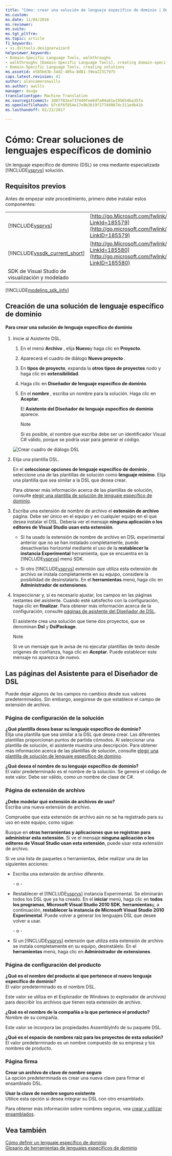 ```yaml
---
title: "Cómo: crear una solución de lenguaje específico de dominio | Documentos de Microsoft"
ms.custom: 
ms.date: 11/04/2016
ms.reviewer: 
ms.suite: 
ms.tgt_pltfrm: 
ms.topic: article
f1_keywords:
- vs.dsltools.designerwizard
helpviewer_keywords:
- Domain-Specific Language Tools, walkthroughs
- walkthroughs [Domain-Specific Language Tools], creating domain-specific language
- Domain-Specific Language Tools, creating solutions
ms.assetid: e585b63b-34d2-405a-8d81-39ea22317975
caps.latest.revision: 41
author: alancameronwills
ms.author: awills
manager: douge
translationtype: Machine Translation
ms.sourcegitcommit: 3d07f82ea737449fee6dfa04a61e195654ba35fa
ms.openlocfilehash: b7c6f6f854e17e9b3b19f277d49674c311edb41b
ms.lasthandoff: 02/22/2017

---
```

# <a name="how-to-create-a-domain-specific-language-solution"></a>Cómo: Crear soluciones de lenguajes específicos de dominio
Un lenguaje específico de dominio (DSL) se crea mediante especializada [!INCLUDE[vsprvs](../code-quality/includes/vsprvs_md.md)] solución.  
  
## <a name="prerequisites"></a>Requisitos previos  
 Antes de empezar este procedimiento, primero debe instalar estos componentes:  
  
|||  
|-|-|  
|[!INCLUDE[vsprvs](../code-quality/includes/vsprvs_md.md)]|[http://go.Microsoft.com/fwlink/?LinkId=185579](http://go.microsoft.com/fwlink/?LinkID=185579)|  
|[!INCLUDE[vssdk_current_short](../modeling/includes/vssdk_current_short_md.md)]|[http://go.Microsoft.com/fwlink/?LinkId=185580](http://go.microsoft.com/fwlink/?LinkID=185580)|  
|SDK de Visual Studio de visualización y modelado||  


[!INCLUDE[modeling_sdk_info](includes/modeling_sdk_info.md)]

  
## <a name="creating-a-domain-specific-language-solution"></a>Creación de una solución de lenguaje específico de dominio  
  
#### <a name="to-create-a-domain-specific-language-solution"></a>Para crear una solución de lenguaje específico de dominio  
  
1.  Inicie al Asistente DSL.  
  
    1.  En el menú **Archivo** , elija **Nuevo**y haga clic en **Proyecto**.  
  
    2.  Aparecerá el cuadro de diálogo **Nuevo proyecto** .  
  
    3.  En **tipos de proyecto**, expanda la **otros tipos de proyectos** nodo y haga clic en **extensibilidad**.  
  
    4.  Haga clic en **Diseñador de lenguaje específico de dominio**.  
  
    5.  En el **nombre** , escriba un nombre para la solución. Haga clic en **Aceptar**.  
  
         El **Asistente del Diseñador de lenguaje específico de dominio** aparece.  
  
        > [!NOTE]
        >  Si es posible, el nombre que escriba debe ser un identificador Visual C# válido, porque se podría usar para generar el código.  
  
     ![Crear cuadro de diálogo DSL](../modeling/media/create_dsldialog.png "Create_DSLDialog")  
  
2.  Elija una plantilla DSL.  
  
     En el **seleccionar opciones de lenguaje específico de dominio** , seleccione una de las plantillas de solución como **lenguaje mínimo**. Elija una plantilla que sea similar a la DSL que desea crear.  
  
     Para obtener más información acerca de las plantillas de solución, consulte [elegir una plantilla de solución de lenguaje específico de dominio](../modeling/choosing-a-domain-specific-language-solution-template.md).  
  
3.  Escriba una extensión de nombre de archivo el **extensión de archivo** página. Debe ser único en el equipo y en cualquier equipo en el que desea instalar el DSL. Debería ver el mensaje **ninguna aplicación o los editores de Visual Studio usan esta extensión**.  
  
    -   Si ha usado la extensión de nombre de archivo en DSL experimental anterior que no se han instalado completamente, puede desactivarlas horizontal mediante el uso de la **restablecer la instancia Experimental** herramienta, que se encuentra en la [!INCLUDE[vsprvs](../code-quality/includes/vsprvs_md.md)] menú SDK.  
  
    -   Si otro [!INCLUDE[vsprvs](../code-quality/includes/vsprvs_md.md)] extensión que utiliza esta extensión de archivo se instala completamente en su equipo, considere la posibilidad de desinstalarlo. En el **herramientas** menú, haga clic en **Administrador de extensiones**.  
  
4.  Inspeccionar y, si es necesario ajustar, los campos en las páginas restantes del asistente. Cuando esté satisfecho con la configuración, haga clic en **finalizar**. Para obtener más información acerca de la configuración, consulte [páginas de asistente del Diseñador de DSL](#settings).  
  
     El asistente crea una solución que tiene dos proyectos, que se denominan **Dsl** y **DslPackage**.  
  
    > [!NOTE]
    >  Si ve un mensaje que le avisa de no ejecutar plantillas de texto desde orígenes de confianza, haga clic en **Aceptar**. Puede establecer este mensaje no aparezca de nuevo.  
  
##  <a name="a-namesettingsa-the-dsl-designer-wizard-pages"></a><a name="settings"></a>Las páginas del Asistente para el Diseñador de DSL  
 Puede dejar algunos de los campos no cambios desde sus valores predeterminados. Sin embargo, asegúrese de que establece el campo de extensión de archivo.  
  
### <a name="solution-settings-page"></a>Página de configuración de la solución  
 **¿Qué plantilla desea basar su lenguaje específico de dominio?**  
 Elija una plantilla que sea similar a la DSL que desea crear. Las diferentes plantillas proporcionan puntos de partida cómodos. Al seleccionar una plantilla de solución, el asistente muestra una descripción. Para obtener más información acerca de las plantillas de solución, consulte [elegir una plantilla de solución de lenguaje específico de dominio](../modeling/choosing-a-domain-specific-language-solution-template.md).  
  
 **¿Qué desea el nombre de su lenguaje específico de dominio?**  
 El valor predeterminado es el nombre de la solución. Se genera el código de este valor. Debe ser válido, como un nombre de clase de C#.  
  
### <a name="file-extension-page"></a>Página de extensión de archivo  
 **¿Debe modelar qué extensión de archivos de uso?**  
 Escriba una nueva extensión de archivo.  
  
 Compruebe que esta extensión de archivo aún no se ha registrado para su uso en este equipo, como sigue:  
  
 Busque en **otras herramientas y aplicaciones que se registran para administrar esta extensión**. Si ve el mensaje **ninguna aplicación o los editores de Visual Studio usan esta extensión**, puede usar esta extensión de archivo.  
  
 Si ve una lista de paquetes o herramientas, debe realizar una de las siguientes acciones:  
  
-   Escriba una extensión de archivo diferente.  
  
     \- o -  
  
-   Restablecer el [!INCLUDE[vsprvs](../code-quality/includes/vsprvs_md.md)] instancia Experimental. Se eliminarán todos los DSL que ya ha creado. En el **iniciar** menú, haga clic en **todos los programas**, **Microsoft Visual Studio 2010 SDK**, **herramientas**y, a continuación, **restablecer la instancia de Microsoft Visual Studio 2010 Experimental**. Puede volver a generar los lenguajes DSL que desee volver a usar.  
  
     \- o -  
  
-   Si un [!INCLUDE[vsprvs](../code-quality/includes/vsprvs_md.md)] extensión que utiliza esta extensión de archivo se instala completamente en su equipo, desinstálelo. En el **herramientas** menú, haga clic en **Administrador de extensiones**.  
  
### <a name="product-settings-page"></a>Página de configuración del producto  
 **¿Qué es el nombre del producto al que pertenece el nuevo lenguaje específico de dominio?**  
 El valor predeterminado es el nombre DSL.  
  
 Este valor se utiliza en el Explorador de Windows (o explorador de archivos) para describir los archivos que tienen esta extensión de archivo.  
  
 **¿Qué es el nombre de la compañía a la que pertenece el producto?**  
 Nombre de su compañía.  
  
 Este valor se incorpora las propiedades AssemblyInfo de su paquete DSL.  
  
 **¿Qué es el espacio de nombres raíz para los proyectos de esta solución?**  
 El valor predeterminado es un nombre compuesto de su empresa y los nombres de producto.  
  
### <a name="signing-page"></a>Página firma  
 **Crear un archivo de clave de nombre seguro**  
 La opción predeterminada es crear una nueva clave para firmar el ensamblado DSL.  
  
 **Usar la clave de nombre seguro existente**  
 Utilice esta opción si desea integrar su DSL con otro ensamblado.  
  
 Para obtener más información sobre nombres seguros, vea [crear y utilizar ensamblados](http://go.microsoft.com/fwlink/?LinkId=186073).  
  
## <a name="see-also"></a>Vea también  
 [Cómo definir un lenguaje específico de dominio](../modeling/how-to-define-a-domain-specific-language.md)   
 [Glosario de herramientas de lenguajes específicos de dominio](http://msdn.microsoft.com/en-us/ca5e84cb-a315-465c-be24-76aa3df276aa)

